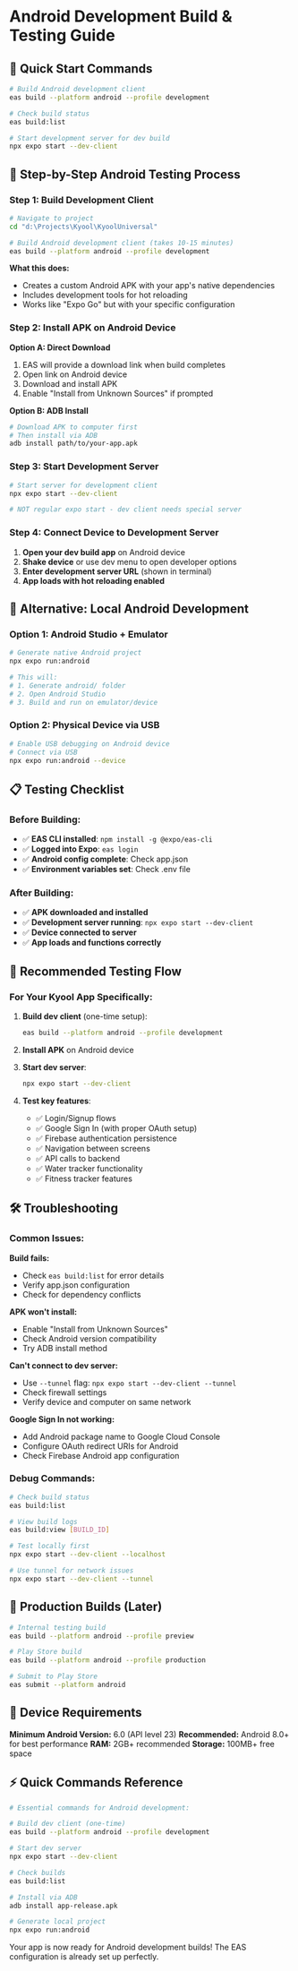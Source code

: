 # Android Development Build & Testing Guide

## 🚀 Quick Start Commands

```bash
# Build Android development client
eas build --platform android --profile development

# Check build status
eas build:list

# Start development server for dev build
npx expo start --dev-client
```

## 📱 Step-by-Step Android Testing Process

### Step 1: Build Development Client

```bash
# Navigate to project
cd "d:\Projects\Kyool\KyoolUniversal"

# Build Android development client (takes 10-15 minutes)
eas build --platform android --profile development
```

**What this does:**
- Creates a custom Android APK with your app's native dependencies
- Includes development tools for hot reloading
- Works like "Expo Go" but with your specific configuration

### Step 2: Install APK on Android Device

**Option A: Direct Download**
1. EAS will provide a download link when build completes
2. Open link on Android device
3. Download and install APK
4. Enable "Install from Unknown Sources" if prompted

**Option B: ADB Install**
```bash
# Download APK to computer first
# Then install via ADB
adb install path/to/your-app.apk
```

### Step 3: Start Development Server

```bash
# Start server for development client
npx expo start --dev-client

# NOT regular expo start - dev client needs special server
```

### Step 4: Connect Device to Development Server

1. **Open your dev build app** on Android device
2. **Shake device** or use dev menu to open developer options
3. **Enter development server URL** (shown in terminal)
4. **App loads with hot reloading enabled**

## 🔧 Alternative: Local Android Development

### Option 1: Android Studio + Emulator

```bash
# Generate native Android project
npx expo run:android

# This will:
# 1. Generate android/ folder
# 2. Open Android Studio
# 3. Build and run on emulator/device
```

### Option 2: Physical Device via USB

```bash
# Enable USB debugging on Android device
# Connect via USB
npx expo run:android --device
```

## 📋 Testing Checklist

### Before Building:
- ✅ **EAS CLI installed**: `npm install -g @expo/eas-cli`
- ✅ **Logged into Expo**: `eas login`
- ✅ **Android config complete**: Check app.json
- ✅ **Environment variables set**: Check .env file

### After Building:
- ✅ **APK downloaded and installed**
- ✅ **Development server running**: `npx expo start --dev-client`
- ✅ **Device connected to server**
- ✅ **App loads and functions correctly**

## 🎯 Recommended Testing Flow

### For Your Kyool App Specifically:

1. **Build dev client** (one-time setup):
   ```bash
   eas build --platform android --profile development
   ```

2. **Install APK** on Android device

3. **Start dev server**:
   ```bash
   npx expo start --dev-client
   ```

4. **Test key features**:
   - ✅ Login/Signup flows
   - ✅ Google Sign In (with proper OAuth setup)
   - ✅ Firebase authentication persistence
   - ✅ Navigation between screens
   - ✅ API calls to backend
   - ✅ Water tracker functionality
   - ✅ Fitness tracker features

## 🛠️ Troubleshooting

### Common Issues:

**Build fails:**
- Check `eas build:list` for error details
- Verify app.json configuration
- Check for dependency conflicts

**APK won't install:**
- Enable "Install from Unknown Sources"
- Check Android version compatibility
- Try ADB install method

**Can't connect to dev server:**
- Use `--tunnel` flag: `npx expo start --dev-client --tunnel`
- Check firewall settings
- Verify device and computer on same network

**Google Sign In not working:**
- Add Android package name to Google Cloud Console
- Configure OAuth redirect URIs for Android
- Check Firebase Android app configuration

### Debug Commands:

```bash
# Check build status
eas build:list

# View build logs
eas build:view [BUILD_ID]

# Test locally first
npx expo start --dev-client --localhost

# Use tunnel for network issues
npx expo start --dev-client --tunnel
```

## 🎯 Production Builds (Later)

```bash
# Internal testing build
eas build --platform android --profile preview

# Play Store build
eas build --platform android --profile production

# Submit to Play Store
eas submit --platform android
```

## 📱 Device Requirements

**Minimum Android Version:** 6.0 (API level 23)
**Recommended:** Android 8.0+ for best performance
**RAM:** 2GB+ recommended
**Storage:** 100MB+ free space

## ⚡ Quick Commands Reference

```bash
# Essential commands for Android development:

# Build dev client (one-time)
eas build --platform android --profile development

# Start dev server
npx expo start --dev-client

# Check builds
eas build:list

# Install via ADB
adb install app-release.apk

# Generate local project
npx expo run:android
```

Your app is now ready for Android development builds! The EAS configuration is already set up perfectly.